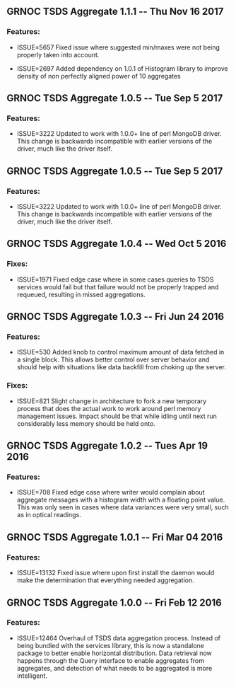 ## GRNOC TSDS Aggregate 1.1.1 -- Thu Nov 16 2017

### Features:

* ISSUE=5657 Fixed issue where suggested min/maxes were not being
properly taken into account.

* ISSUE=2697 Added dependency on 1.0.1 of Histogram library to improve
density of non perfectly aligned power of 10 aggregates


## GRNOC TSDS Aggregate 1.0.5 -- Tue Sep 5 2017

### Features:
* ISSUE=3222 Updated to work with 1.0.0+ line of perl MongoDB driver.
This change is backwards incompatible with earlier versions of the driver, much like
the driver itself.


## GRNOC TSDS Aggregate 1.0.5 -- Tue Sep 5 2017

### Features:
* ISSUE=3222 Updated to work with 1.0.0+ line of perl MongoDB driver.
This change is backwards incompatible with earlier versions of the driver, much like
the driver itself.


## GRNOC TSDS Aggregate 1.0.4 -- Wed Oct 5 2016

### Fixes:
* ISSUE=1971 Fixed edge case where in some cases queries to TSDS services
would fail but that failure would not be properly trapped and requeued, resulting
in missed aggregations.


## GRNOC TSDS Aggregate 1.0.3 -- Fri Jun 24 2016

### Features:
* ISSUE=530 Added knob to control maximum amount of data fetched in a single
block. This allows better control over server behavior and should help with situations
like data backfill from choking up the server.


### Fixes:
* ISSUE=821 Slight change in architecture to fork a new temporary process that does
the actual work to work around perl memory management issues. Impact should be that
while idling until next run considerably less memory should be held onto.


## GRNOC TSDS Aggregate 1.0.2 -- Tues Apr 19 2016

### Features:
* ISSUE=708 Fixed edge case where writer would complain about aggregate messages with a histogram width
with a floating point value. This was only seen in cases where data variances were very small, such
as in optical readings.


## GRNOC TSDS Aggregate 1.0.1 -- Fri Mar 04 2016

### Features:
 * ISSUE=13132 Fixed issue where upon first install the daemon would make the determination that everything needed aggregation.


## GRNOC TSDS Aggregate 1.0.0 -- Fri Feb 12 2016

### Features:
 * ISSUE=12464 Overhaul of TSDS data aggregation process. Instead of being bundled with the services library, this is now a standalone package to better enable horizontal distribution. Data retrieval now happens through the Query interface to enable aggregates from aggregates, and detection of what needs to be aggregated is more intelligent.